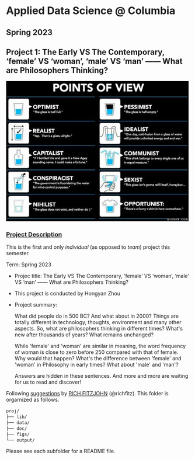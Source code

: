 # Applied Data Science @ Columbia
## Spring 2023
## Project 1: The Early VS The Contemporary, ‘female’ VS ‘woman’, ‘male’ VS ‘man’ —— What are Philosophers Thinking?

<img src="figs/100126-the-glass.jpeg" width="500">

### [Project Description](doc/)
This is the first and only *individual* (as opposed to *team*) project this semester. 

Term: Spring 2023

+ Projec title: The Early VS The Contemporary, ‘female’ VS ‘woman’, ‘male’ VS ‘man’ —— What are Philosophers Thinking?
+ This project is conducted by Hongyan Zhou

+ Project summary: 

  What did people do in 500 BC? And what about in 2000? Things are totally different in technology, thoughts, environment and many other aspects.
  So, what are philosophers thinking in different times? What's new after thousands of years? What remains unchanged?

  While 'female' and 'woman' are similar in meaning, the word frequency of woman is close to zero before 250 compared with that of female.
  Why would that happen? What's the difference between 'female' and 'woman' in Philosophy in early times? What about 'male' and 'man'?

  Answers are hidden in these sentences. And more and more are waiting for us to read and discover!

Following [suggestions](http://nicercode.github.io/blog/2013-04-05-projects/) by [RICH FITZJOHN](http://nicercode.github.io/about/#Team) (@richfitz). This folder is orgarnized as follows.

```
proj/
├── lib/
├── data/
├── doc/
├── figs/
└── output/
```

Please see each subfolder for a README file.
